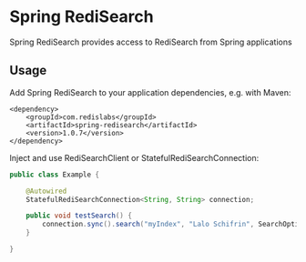 # Spring RediSearch
Spring RediSearch provides access to RediSearch from Spring applications

## Usage
Add Spring RediSearch to your application dependencies, e.g. with Maven:
```
<dependency>
    <groupId>com.redislabs</groupId>
    <artifactId>spring-redisearch</artifactId>
    <version>1.0.7</version>
</dependency>
```

Inject and use RediSearchClient or StatefulRediSearchConnection:
```java
public class Example {

	@Autowired
	StatefulRediSearchConnection<String, String> connection;

	public void testSearch() {
		connection.sync().search("myIndex", "Lalo Schifrin", SearchOptions.builder().build());
	}

}
```